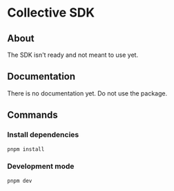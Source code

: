 # Collective SDK

## About

The SDK isn't ready and not meant to use yet.

## Documentation

There is no documentation yet. Do not use the package.

## Commands

### Install dependencies

```
pnpm install
```

### Development mode

```
pnpm dev
```

